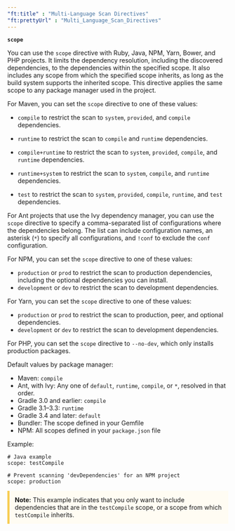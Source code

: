 ```yaml
---
"ft:title" : "Multi-Language Scan Directives"
"ft:prettyUrl" : "Multi_Language_Scan_Directives"
---
```


**`scope`**

You can use the `scope` directive with Ruby, Java, NPM, Yarn, Bower, and PHP projects. It limits the dependency resolution, including the discovered dependencies, to the dependencies within the specified scope. It also includes any scope from which the specified scope inherits, as long as the build system supports the inherited scope. This directive applies the same scope to any package manager used in the project.

For Maven, you can set the `scope` directive to one of these values:

-   `compile` to restrict the scan to `system`, `provided`, and `compile` dependencies.

-   `runtime` to restrict the scan to `compile` and `runtime` dependencies.

-   `compile+runtime` to restrict the scan to `system`, `provided`, `compile`, and `runtime` dependencies.

-   `runtime+system` to restrict the scan to `system`, `compile`, and `runtime` dependencies.

-   `test` to restrict the scan to `system`, `provided`, `compile`, `runtime`, and `test` dependencies.

For Ant projects that use the Ivy dependency manager, you can use the `scope` directive to specify a comma-separated list of configurations where the dependencies belong. The list can include configuration names, an asterisk \(`*`\) to specify all configurations, and `!conf` to exclude the `conf` configuration.

For NPM, you can set the `scope` directive to one of these values:

-   `production` or `prod` to restrict the scan to production dependencies, including the optional dependencies you can install.
-   `development` or `dev` to restrict the scan to development dependencies.

For Yarn, you can set the `scope` directive to one of these values:

-   `production` or `prod` to restrict the scan to production, peer, and optional dependencies.
-   `development` or `dev` to restrict the scan to development dependencies.

For PHP, you can set the `scope` directive to `--no-dev`, which only installs production packages.

Default values by package manager:

-   Maven: `compile`
-   Ant, with Ivy: Any one of `default`, `runtime`, `compile`, or `*`, resolved in that order.
-   Gradle 3.0 and earlier: `compile`
-   Gradle 3.1–3.3: `runtime`
-   Gradle 3.4 and later: `default`
-   Bundler: The scope defined in your Gemfile
-   NPM: All scopes defined in your `package.json` file

Example:

```
# Java example
scope: testCompile

# Prevent scanning 'devDependencies' for an NPM project
scope: production
```

<p style="background-color:#FFFCF3; padding: 12px; border-left: 5px solid #F7CD55;">
<b>Note:</b> This example indicates that you only want to include dependencies that are in the <code>testCompile</code> scope, or a scope from which <code>testCompile</code> inherits.
</p>

